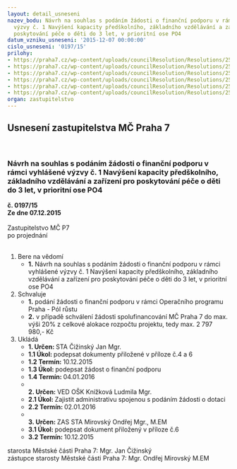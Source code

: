```yaml
---
layout: detail_usneseni
nazev_bodu: Návrh na souhlas s podáním žádosti o finanční podporu v rámci vyhlášené
  výzvy č. 1 Navýšení kapacity předškolního, základního vzdělávání a zařízení pro
  poskytování péče o děti do 3 let, v prioritní ose PO4
datum_vzniku_usneseni: '2015-12-07 00:00:00'
cislo_usneseni: '0197/15'
prilohy:
- https://praha7.cz/wp-content/uploads/councilResolution/Resolutions/25399/11-15-%c4%8d.1_-_d%c5%afvodov%c3%a1_zpr%c3%a1va__ii.f%c3%a1ze_orte%c5%88%c3%a1k.doc
- https://praha7.cz/wp-content/uploads/councilResolution/Resolutions/25399/11-15-%c4%8d.2_-_usnesen%c3%ad_%c4%8d.1169-15_z_jedn%c3%a1n%c3%ad_%c4%8d.78,_ze_dne_04.12.2015.doc
- https://praha7.cz/wp-content/uploads/councilResolution/Resolutions/25399/11-15-%c4%8d.3_-_dluhova_sluba_1_0(1)_dodat!!!!!.docx
- https://praha7.cz/wp-content/uploads/councilResolution/Resolutions/25399/11-15-%c4%8d.4_-_z%c3%a1dost_o_ud%c4%9blen%c3%ad_souhlasu_rady_mhmp_.doc
- https://praha7.cz/wp-content/uploads/councilResolution/Resolutions/25399/11-15-%c4%8d.5_-_text_vzvy_001_4.1_final.pdf
- https://praha7.cz/wp-content/uploads/councilResolution/Resolutions/25399/11-15-%c4%8d.6_-_navrh_usneseni_zastupitelstva_mstske_asti_k_projektu_1_0(1).doc
organ: zastupitelstvo
---
```

<div id="ucUsn_pList" class="usn">
	<span><h2>Usnesení zastupitelstva MČ Praha 7 </h2>
<br></span><div class="standBody">
<span><h3>Návrh na souhlas s podáním žádosti o finanční podporu v rámci vyhlášené výzvy č. 1 Navýšení kapacity předškolního, základního vzdělávání a zařízení pro poskytování péče o děti do 3 let, v prioritní ose PO4</h3></span><div class="center">
		<strong>č. 0197/15</strong><br>
	</div>
<div class="center">
		<strong>Ze dne 07.12.2015</strong><br><br>
	</div>Zastupitelstvo MČ P7<br> po projednání<br><br><ol>
<li>Bere na vědomí<ul><li>
<strong>1.</strong> Návrh na souhlas s podáním žádosti o finanční podporu v rámci vyhlášené výzvy č. 1 Navýšení kapacity předškolního, základního vzdělávání a zařízení pro poskytování péče o děti do 3 let, v prioritní ose PO4</li></ul>
</li>
<li>Schvaluje<ul>
<li>
<strong>1.</strong> podání žádosti o finanční podporu v rámci Operačního programu Praha - Pól růstu</li>
<li>
<strong>2.</strong> v případě schválení žádosti spolufinancování MČ Praha 7 do max. výši 20% z celkové alokace rozpočtu projektu, tedy max. 2 797 980,- Kč </li>
</ul>
</li>
<li>Ukládá<ul>
<li>
<strong>1. Určen: </strong>STA Čižinský Jan Mgr.</li>
<li>
<strong>1.1 Úkol: </strong>podepsat dokumenty přiložené v příloze č.4 a 6 </li>
<li>
<strong>1.2 Termín: </strong>10.12.2015</li>
<li>
<strong>1.3 Úkol: </strong>podepsat žádost o finanční podporu </li>
<li>
<strong>1.4 Termín: </strong>04.01.2016</li>
<li>
<strong><br>2. Určen: </strong>VED OŠK Knížková Ludmila Mgr.</li>
<li>
<strong>2.1 Úkol: </strong>Zajistit administrativu spojenou s podáním žádosti o dotaci</li>
<li>
<strong>2.2 Termín: </strong>02.01.2016</li>
<li>
<strong><br>3. Určen: </strong>ZAS STA Mirovský Ondřej Mgr., M.EM</li>
<li>
<strong>3.1 Úkol: </strong>podepsat dokument přiložený v příloze č.6</li>
<li>
<strong>3.2 Termín: </strong>10.12.2015</li>
</ul>
</li>
</ol>starosta Městské části Praha 7: Mgr. Jan Čižinský<br>zástupce starosty Městské části Praha 7: Mgr. Ondřej Mirovský M.EM
</div>
</div>